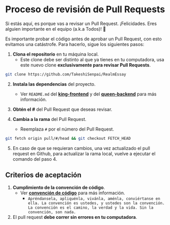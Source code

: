 # Proceso de revisión de Pull Requests

Si estás aquí, es porque vas a revisar un Pull Request. ¡Felicidades. Eres alguien importante en el equipo (a.k.a Todos)! 🎉

Es importante probar el código antes de aprobar un Pull Request, con esto evitamos una catástrofe. Para hacerlo, sigue los siguientes pasos:

1. **Clona el repositorio** en tu máquina local.
   - Este clone debe ser distinto al que ya tienes en tu computadora, usa este nuevo clone **exclusivamente para revisar Pull Requests**. 
```bash
git clone https://github.com/TakeshiSenpai/RealmEssay 
```
2. **Instala las dependencias** del proyecto.
   - Ver `README.md` del [**king-frontend**](king-frontend/README.md) y del [**queen-backend**](queen-backend/README.md) para más información.

3. **Obtén el #** del Pull Request que deseas revisar.

4. **Cambia a la rama** del Pull Request.
   - Reemplaza `#` por el número del Pull Request.
```bash
git fetch origin pull/#/head && git checkout FETCH_HEAD
```

5. En caso de que se requieran cambios, una vez actualizado el pull request en Github, para actualizar la rama local, vuelve a ejecutar el comando del paso 4. 

## Criterios de aceptación

1. **Cumplimiento de la convención de código**.
   - Ver [**convención de código**](CODE_CONVENTION.md) para más información.
     - `Apréndansela, apliquénla, vivánla, aménla, conviértanse en ella. La convención es ustedes, y ustedes son la convención. La convención es el camino, la verdad y la vida. Sin la convención, son nada.`
2. El pull request **debe correr sin errores en tu computadora**.